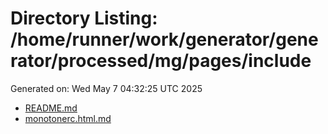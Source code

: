 # Directory Listing: /home/runner/work/generator/generator/processed/mg/pages/include
Generated on: Wed May  7 04:32:25 UTC 2025

- [README.md](README.md)
- [monotonerc.html.md](monotonerc.html.md)
